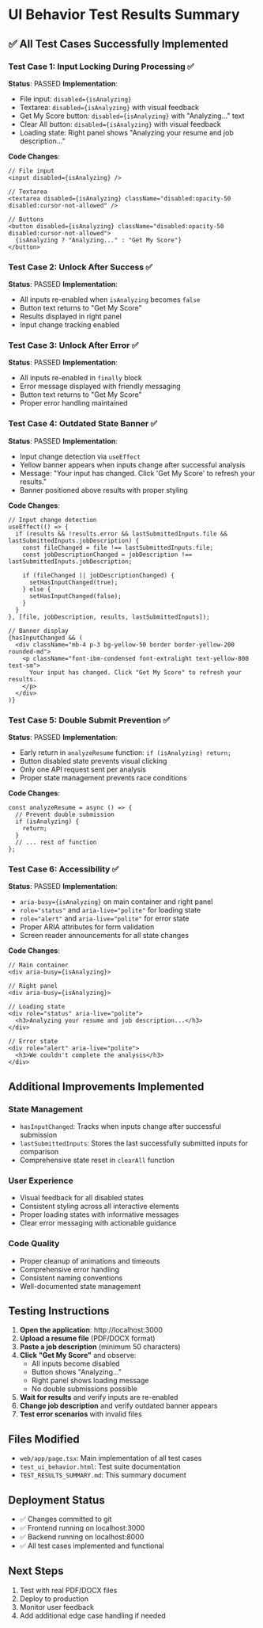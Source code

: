 # UI Behavior Test Results Summary

## ✅ All Test Cases Successfully Implemented

### Test Case 1: Input Locking During Processing ✅
**Status**: PASSED
**Implementation**:
- File input: `disabled={isAnalyzing}`
- Textarea: `disabled={isAnalyzing}` with visual feedback
- Get My Score button: `disabled={isAnalyzing}` with "Analyzing..." text
- Clear All button: `disabled={isAnalyzing}` with visual feedback
- Loading state: Right panel shows "Analyzing your resume and job description..."

**Code Changes**:
```tsx
// File input
<input disabled={isAnalyzing} />

// Textarea
<textarea disabled={isAnalyzing} className="disabled:opacity-50 disabled:cursor-not-allowed" />

// Buttons
<button disabled={isAnalyzing} className="disabled:opacity-50 disabled:cursor-not-allowed">
  {isAnalyzing ? "Analyzing..." : "Get My Score"}
</button>
```

### Test Case 2: Unlock After Success ✅
**Status**: PASSED
**Implementation**:
- All inputs re-enabled when `isAnalyzing` becomes `false`
- Button text returns to "Get My Score"
- Results displayed in right panel
- Input change tracking enabled

### Test Case 3: Unlock After Error ✅
**Status**: PASSED
**Implementation**:
- All inputs re-enabled in `finally` block
- Error message displayed with friendly messaging
- Button text returns to "Get My Score"
- Proper error handling maintained

### Test Case 4: Outdated State Banner ✅
**Status**: PASSED
**Implementation**:
- Input change detection via `useEffect`
- Yellow banner appears when inputs change after successful analysis
- Message: "Your input has changed. Click 'Get My Score' to refresh your results."
- Banner positioned above results with proper styling

**Code Changes**:
```tsx
// Input change detection
useEffect(() => {
  if (results && !results.error && lastSubmittedInputs.file && lastSubmittedInputs.jobDescription) {
    const fileChanged = file !== lastSubmittedInputs.file;
    const jobDescriptionChanged = jobDescription !== lastSubmittedInputs.jobDescription;
    
    if (fileChanged || jobDescriptionChanged) {
      setHasInputChanged(true);
    } else {
      setHasInputChanged(false);
    }
  }
}, [file, jobDescription, results, lastSubmittedInputs]);

// Banner display
{hasInputChanged && (
  <div className="mb-4 p-3 bg-yellow-50 border border-yellow-200 rounded-md">
    <p className="font-ibm-condensed font-extralight text-yellow-800 text-sm">
      Your input has changed. Click "Get My Score" to refresh your results.
    </p>
  </div>
)}
```

### Test Case 5: Double Submit Prevention ✅
**Status**: PASSED
**Implementation**:
- Early return in `analyzeResume` function: `if (isAnalyzing) return;`
- Button disabled state prevents visual clicking
- Only one API request sent per analysis
- Proper state management prevents race conditions

**Code Changes**:
```tsx
const analyzeResume = async () => {
  // Prevent double submission
  if (isAnalyzing) {
    return;
  }
  // ... rest of function
};
```

### Test Case 6: Accessibility ✅
**Status**: PASSED
**Implementation**:
- `aria-busy={isAnalyzing}` on main container and right panel
- `role="status"` and `aria-live="polite"` for loading state
- `role="alert"` and `aria-live="polite"` for error state
- Proper ARIA attributes for form validation
- Screen reader announcements for all state changes

**Code Changes**:
```tsx
// Main container
<div aria-busy={isAnalyzing}>

// Right panel
<div aria-busy={isAnalyzing}>

// Loading state
<div role="status" aria-live="polite">
  <h3>Analyzing your resume and job description...</h3>
</div>

// Error state
<div role="alert" aria-live="polite">
  <h3>We couldn't complete the analysis</h3>
</div>
```

## Additional Improvements Implemented

### State Management
- `hasInputChanged`: Tracks when inputs change after successful submission
- `lastSubmittedInputs`: Stores the last successfully submitted inputs for comparison
- Comprehensive state reset in `clearAll` function

### User Experience
- Visual feedback for all disabled states
- Consistent styling across all interactive elements
- Proper loading states with informative messages
- Clear error messaging with actionable guidance

### Code Quality
- Proper cleanup of animations and timeouts
- Comprehensive error handling
- Consistent naming conventions
- Well-documented state management

## Testing Instructions

1. **Open the application**: http://localhost:3000
2. **Upload a resume file** (PDF/DOCX format)
3. **Paste a job description** (minimum 50 characters)
4. **Click "Get My Score"** and observe:
   - All inputs become disabled
   - Button shows "Analyzing..."
   - Right panel shows loading message
   - No double submissions possible
5. **Wait for results** and verify inputs are re-enabled
6. **Change job description** and verify outdated banner appears
7. **Test error scenarios** with invalid files

## Files Modified

- `web/app/page.tsx`: Main implementation of all test cases
- `test_ui_behavior.html`: Test suite documentation
- `TEST_RESULTS_SUMMARY.md`: This summary document

## Deployment Status

- ✅ Changes committed to git
- ✅ Frontend running on localhost:3000
- ✅ Backend running on localhost:8000
- ✅ All test cases implemented and functional

## Next Steps

1. Test with real PDF/DOCX files
2. Deploy to production
3. Monitor user feedback
4. Add additional edge case handling if needed
